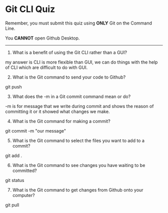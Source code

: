 # Git CLI Quiz

Remember, you must submit this quiz using __ONLY__ Git on the Command Line.

You __CANNOT__ open Github Desktop.

---

1. What is a benefit of using the Git CLI rather than a GUI?

<!-- Write your answer here -->
my answer is
CLI is more flexible than GUI, we can do things with the help of CLI which are difficult to do with GUI.

2. What is the Git command to send your code to Github?

git push

3. What does the -m in a Git commit command mean or do?

-m is for message that we write during commit and shows the reason of committing it or it showed what changes we make. 

4. What is the Git command for making a commit?

git commit -m "our message"

5. What is the Git command to select the files you want to add to a commit?

git add .

6. What is the Git command to see changes you have waiting to be committed?

git status

7. What is the Git command to get changes from Github onto your computer?

git pull
